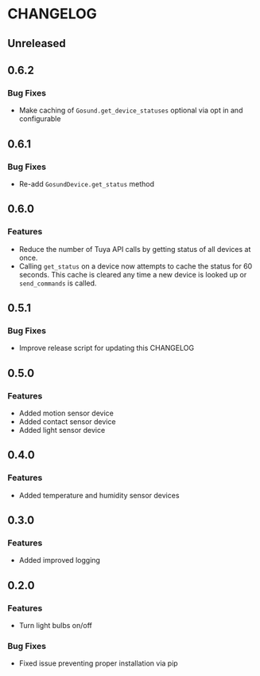 # CHANGELOG

## Unreleased

## 0.6.2
### Bug Fixes
+ Make caching of `Gosund.get_device_statuses` optional via opt in and
  configurable

## 0.6.1
### Bug Fixes
+ Re-add `GosundDevice.get_status` method

## 0.6.0
### Features
+ Reduce the number of Tuya API calls by getting status of all devices at once.
+ Calling `get_status` on a device now attempts to cache the status for 60
  seconds.  This cache is cleared any time a new device is looked up or
  `send_commands` is called.

## 0.5.1
### Bug Fixes
+ Improve release script for updating this CHANGELOG

## 0.5.0
### Features
+ Added motion sensor device
+ Added contact sensor device
+ Added light sensor device

## 0.4.0
### Features
+ Added temperature and humidity sensor devices

## 0.3.0
### Features
+ Added improved logging

## 0.2.0
### Features
+ Turn light bulbs on/off
### Bug Fixes
+ Fixed issue preventing proper installation via pip
